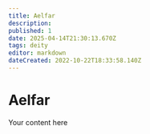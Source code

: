 ```yaml
---
title: Aelfar
description: 
published: 1
date: 2025-04-14T21:30:13.670Z
tags: deity
editor: markdown
dateCreated: 2022-10-22T18:33:58.140Z
---
```


# Aelfar
Your content here
